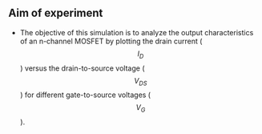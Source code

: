 ## Aim of experiment
*   The objective of this simulation is to analyze the output characteristics of an n-channel MOSFET by plotting the drain current ($$I_D$$) versus the drain-to-source voltage ($$V_{DS}$$) for different gate-to-source voltages ($$V_G$$).
